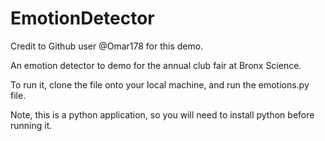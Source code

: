 # EmotionDetector
Credit to Github user @Omar178 for this demo.

An emotion detector to demo for the annual club fair at Bronx Science.

To run it, clone the file onto your local machine, and run the emotions.py file.

Note, this is a python application, so you will need to install python before running it.
